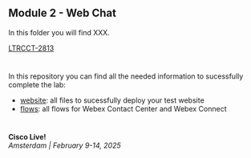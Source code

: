 ## Module 2 - Web Chat

In this folder you will find XXX.

[LTRCCT-2813](https://www.ciscolive.com/emea/learn/session-catalog.html?search=Mastering%20Demo-Driven%20Customer%20Journeys%20with%20Webex%20Customer%20Experience#/)
#
In this repository you can find all the needed information to sucessfully complete the lab:

- [website](website): all files to sucessfully deploy your test website
- [flows](flows): all flows for Webex Contact Center and Webex Connect
#
**Cisco Live!**\
_Amsterdam | February 9-14, 2025_

